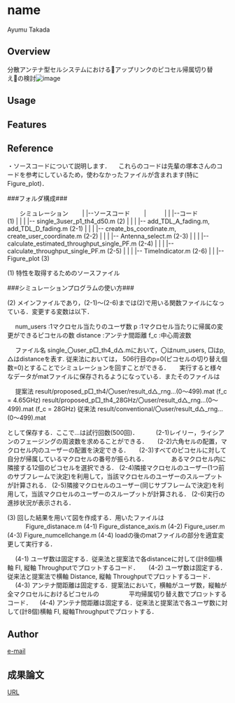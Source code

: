 # name

Ayumu Takada

## Overview

分散アンテナ型セルシステムにおけるアップリンクのピコセル帰属切り替えの検討![image](https://github.com/user-attachments/assets/472abed9-e3b5-4c08-9a37-6b04e5e085d5)


## Usage

## Features

## Reference

・ソースコードについて説明します．
　これらのコードは先輩の塚本さんのコードを参考にしているため，使わなかったファイルが含まれます(特にFigure_plot)．

 ###フォルダ構成###

　　シミュレーション
　　|
    |--ソースコード
　　|　　　|
    |      |--コード　　　　　　　　　　　　　　　　　　　　　　　　　　　　　　　　　　　　　　(1)
    |	        |
    |           |-- single_3user_p1_th4_d50.m							(2)
    |                          |
    |                          |-- add_TDL_A_fading.m, add_TDL_D_fading.m                       (2-1)
    |                          |
    |                          |-- create_bs_coordinate.m, create_user_coordinate.m             (2-2)
    |                          |
    |                          |-- Antenna_select.m                                             (2-3)
    |                          |
    |                          |-- calculate_estimated_throughput_single_PF.m                   (2-4)
    |                          |
    |                          |-- calculate_throughput_single_PF.m                             (2-5)
    |                          |
    |                          |-- TimeIndicator.m                                              (2-6)
    |
    |
    |-- Figure_plot     (3)    
          


(1) 特性を取得するためのソースファイル



###シミュレーションプログラムの使い方###

(2) メインファイルであり，(2-1)～(2-6)までは(2)で用いる関数ファイルになっている．変更する変数は以下．

　   num_users :1マクロセル当たりのユーザ数
     p         :1マクロセル当たりに帰属の変更ができるピコセルの数
     distance  :アンテナ間距離
     f_c       :中心周波数
     

　 ファイル名 single_〇user_p□_th4_d△.mにおいて，〇はnum_users, □はp, △はdistanceを表す. 従来法においては，
   506行目のp=0(ピコセルの切り替え個数=0)とすることでシミュレーションを回すことができる．
　 実行すると様々なデータがmatファイルに保存されるようになっている．またそのファイルは

　   提案法 result/proposed_p□_th4/〇user/result_d△_rng...(0～499).mat (f_c = 4.65GHz)
            result/proposed_p□_th4_28GHz/〇user/result_d△_rng...(0～499).mat (f_c = 28GHz)
     従来法 result/conventional/〇user/result_d△_rng...(0～499).mat

   として保存する．ここで...は試行回数(500回)．
　
　 (2-1)レイリー，ライシアンのフェージングの周波数を求めることができる．
　 (2-2)六角セルの配置，マクロセル内のユーザーの配置を決定できる．
　 (2-3)すべてのピコセルに対して自分が帰属しているマクロセルの番号が振られる．
　 　　 あるマクロセル内に隣接する12個のピコセルを選択できる．
   (2-4)隣接マクロセルのユーザー(1つ前のサブフレームで決定)を利用して，当該マクロセルのユーザーのスループットが計算される．
   (2-5)隣接マクロセルのユーザー(同じサブフレームで決定)を利用して，当該マクロセルのユーザーのスループットが計算される．
   (2-6)実行の進捗状況が表示される．


(3) 回した結果を用いて図を作成する．用いたファイルは
　　　Figure_distanace.m       (4-1)
      Figure_distance_axis.m   (4-2)
      Figure_user.m            (4-3)
      Figure_numcellchange.m   (4-4)
    loadの後のmatファイルの部分を適宜変更して実行する．

　  (4-1) ユーザ数は固定する．従来法と提案法で各distanceに対して(計8個)横軸 FI, 縦軸 Throughputでプロットするコード．
　  (4-2) ユーザ数は固定する．従来法と提案法で横軸 Distance, 縦軸 Throughputでプロットするコード．
　  (4-3) アンテナ間距離は固定する．提案法において，横軸がユーザ数，縦軸が全マクロセルにおけるピコセルの
　 　　　 平均帰属切り替え数でプロットするコード．
  　(4-4) アンテナ間距離は固定する．従来法と提案法で各ユーザ数に対して(計8個)横軸 FI, 縦軸Throughputでプロットする．

## Author

[e-mail](an6.0102@gmail.com)

## 成果論文

[URL](https://ieeexplore.ieee.org/document/10767918)

